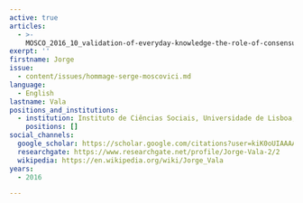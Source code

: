 ```yaml
---
active: true
articles:
  - >-
    MOSCO_2016_10_validation-of-everyday-knowledge-the-role-of-consensus-and-perceived-heterogeneity
exerpt: ''
firstname: Jorge
issue:
  - content/issues/hommage-serge-moscovici.md
language:
  - English
lastname: Vala
positions_and_institutions:
  - institution: Instituto de Ciências Sociais, Universidade de Lisboa, Portugal
    positions: []
social_channels:
  google_scholar: https://scholar.google.com/citations?user=kiK0oUIAAAAJ&hl=pt-PT
  researchgate: https://www.researchgate.net/profile/Jorge-Vala-2/2
  wikipedia: https://en.wikipedia.org/wiki/Jorge_Vala
years:
  - 2016

---
```

